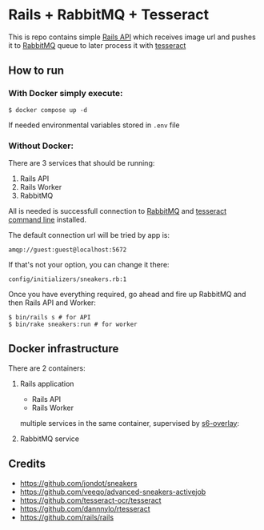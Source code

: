 # Rails + RabbitMQ + Tesseract
This is repo contains simple [Rails API](https://guides.rubyonrails.org/api_app.html) which receives image url and pushes it to [RabbitMQ](https://www.rabbitmq.com/) queue to later process it with [tesseract](https://github.com/dannnylo/rtesseract)

## How to run
### With **Docker** simply execute:

    $ docker compose up -d
   
If needed environmental variables stored in `.env` file
    
### Without Docker:

  There are 3 services that should be running:
  
  1. Rails API
  2. Rails Worker
  3. RabbitMQ
  
  All is needed is successfull connection to [RabbitMQ](https://www.rabbitmq.com/) and [tesseract command line](https://github.com/tesseract-ocr/tesseract) installed.
  
  The default connection url will be tried by app is:
  ```
  amqp://guest:guest@localhost:5672
  ```
  
  If that's not your option, you can change it there:
  ```
  config/initializers/sneakers.rb:1
  ```
  Once you have everything required, go ahead and fire up RabbitMQ and then Rails API and Worker:
  
    $ bin/rails s # for API
    $ bin/rake sneakers:run # for worker

## Docker infrastructure
There are 2 containers:
1. Rails application

    - Rails API
    - Rails Worker 

    multiple services in the same container, supervised by [s6-overlay](https://github.com/just-containers/s6-overlay):
2. RabbitMQ service

## Credits 
- https://github.com/jondot/sneakers
- https://github.com/veeqo/advanced-sneakers-activejob
- https://github.com/tesseract-ocr/tesseract
- https://github.com/dannnylo/rtesseract
- https://github.com/rails/rails
